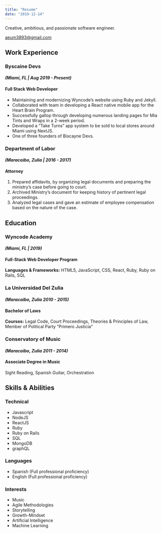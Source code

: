```yaml
---
title: "Resume"
date: "2019-12-14"
---
```


Creative, ambitious, and passionate software engineer.

aeum3893@gmail.com

## Work Experience

### Byscaine Devs
#### *(Miami, FL | Aug 2019 - Present)*
#### Full Stack Web Developer 

- Maintaining and modernizing Wyncode’s website using Ruby and Jekyll.
- Collaborated with team in developing a React native mobile app for the Heart Brain Program.
- Successfully gallop through developing numerous landing pages for Mia Tints and Wraps in a 2-week period.
- Developed a “Take Turns” app system to be sold to local stores around Miami using NextJS.
- One of three founders of Biscayne Devs.

### Department of Labor
#### *(Maracaibo, Zulia | 2016 - 2017)*
#### Attorney

1. Prepared affidavits, by organizing legal documents and preparing the ministry’s case before going to court.
2. Archived Ministry’s document for keeping history of pertinent legal proceedings.
3. Analyzed legal cases and gave an estimate of employee compensation based on the nature of the case.

## Education

### Wyncode Academy
#### *(Miami, FL | 2019)*
#### Full-Stack Web Developer Program 

__Languages & Frameworks:__ HTML5, JavaScript, CSS, React, Ruby, Ruby on Rails, SQL

### La Universidad Del Zulia 
#### *(Maracaibo, Zulia 2010 - 2015)*
#### Bachelor of Laws 

__Courses:__ Legal Code, Court Proceedings, Theories & Principles of Law, Member of Political Party “Primero Justicia”

### Conservatory of Music 
#### *(Maracaibo, Zulia 2011 - 2014)*
#### Associate Degree in Music

Sight Reading, Spanish Guitar, Orchestration

## Skills & Abilities
### Technical
- Javascript
- NodeJS
- ReactJS
- Ruby
- Ruby on Rails
- SQL
- MongoDB
- graphQL

### Languages
- Spanish (Full professional proficiency)
- English (Full professional proficiency)

### Interests
- Music
- Agile Methodologies
- Storytelling
- Growth-Mindset
- Artificial Intelligence
- Machine Learning